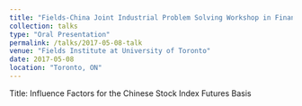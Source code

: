```yaml
---
title: "Fields-China Joint Industrial Problem Solving Workshop in Finance"
collection: talks
type: "Oral Presentation"
permalink: /talks/2017-05-08-talk
venue: "Fields Institute at University of Toronto"
date: 2017-05-08
location: "Toronto, ON"
---
```


Title: Influence Factors for the Chinese Stock Index Futures Basis
